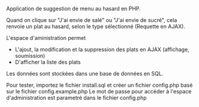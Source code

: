Application de suggestion de menu au hasard en PHP. 

Quand on clique sur "J'ai envie de salé" ou "J'ai envie de sucré", cela renvoie un plat au hasard, selon le type sélectionné (Requette en AJAX). 

L'espace d'aministration permet  
- L'ajout, la modification et la suppression des plats en AJAX (affichage, soumission)
- D'afficher la liste des plats

Les données sont stockées dans une base de données en SQL. 

Pour tester, importez le fichier install.sql et créer un fichier config.php basé sur le fichier config.example.php
Le mot de passe pour accéder à l'espace d'administration est parametré dans le fichier config.php


